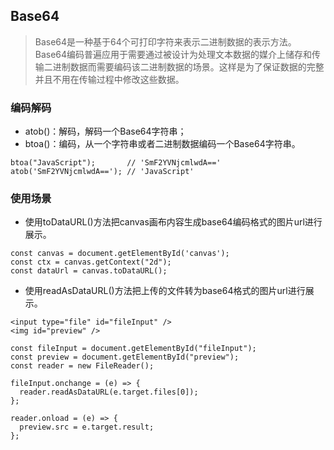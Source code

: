 ## Base64
> Base64是一种基于64个可打印字符来表示二进制数据的表示方法。Base64编码普遍应用于需要通过被设计为处理文本数据的媒介上储存和传输二进制数据而需要编码该二进制数据的场景。这样是为了保证数据的完整并且不用在传输过程中修改这些数据。

### 编码解码
- atob()：解码，解码一个Base64字符串；
- btoa()：编码，从一个字符串或者二进制数据编码一个Base64字符串。
```
btoa("JavaScript");       // 'SmF2YVNjcmlwdA=='
atob('SmF2YVNjcmlwdA=='); // 'JavaScript'
```
### 使用场景
- 使用toDataURL()方法把canvas画布内容生成base64编码格式的图片url进行展示。
```
const canvas = document.getElementById('canvas'); 
const ctx = canvas.getContext("2d");
const dataUrl = canvas.toDataURL();
```
- 使用readAsDataURL()方法把上传的文件转为base64格式的图片url进行展示。
```
<input type="file" id="fileInput" />
<img id="preview" />

const fileInput = document.getElementById("fileInput");
const preview = document.getElementById("preview");
const reader = new FileReader();

fileInput.onchange = (e) => {
  reader.readAsDataURL(e.target.files[0]);
};

reader.onload = (e) => {
  preview.src = e.target.result;
};
```